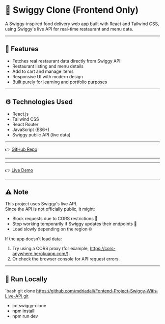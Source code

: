 # 🍔 Swiggy Clone (Frontend Only)

A Swiggy-inspired food delivery web app built with React and Tailwind CSS,  
using Swiggy's live API for real-time restaurant and menu data.

---

## 🚀 Features
- Fetches real restaurant data directly from Swiggy API  
- Restaurant listing and menu details  
- Add to cart and manage items  
- Responsive UI with modern design  
- Built purely for learning and portfolio purposes

---

## ⚙️ Technologies Used
- React.js  
- Tailwind CSS  
- React Router  
- JavaScript (ES6+)  
- Swiggy public API (live data)

---

👉 [GitHub Repo](https://github.com/mdriadali/Fontend-Project-Swiggy-With-Live-API.git)

---
---

👉 [Live Demo](swiggy-frontend-clone-live-api.netlify.app)

---

## ⚠️ Note
This project uses Swiggy's live API.  
Since the API is not officially public, it might:
- Block requests due to CORS restrictions 🛑  
- Stop working temporarily if Swiggy updates their endpoints 🔄  
- Load slowly depending on the region 🌐  

If the app doesn’t load data:
1. Try using a CORS proxy (for example, https://cors-anywhere.herokuapp.com/).  
2. Or check the browser console for API request errors.

---

## 🧩 Run Locally
`bash
git clone https://github.com/mdriadali/Fontend-Project-Swiggy-With-Live-API.git
- cd swiggy-clone
- npm install
- npm run dev
